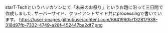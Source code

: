 starT-Techというハッカソンにて「未来のお祭り」というお題に沿って三日間で作成しました.
サーバーサイド、クライアントサイド共にprocessingで書いています。
https://user-images.githubusercontent.com/68419905/132817938-318d97fb-7332-4749-a28f-452447ba2df7.png
